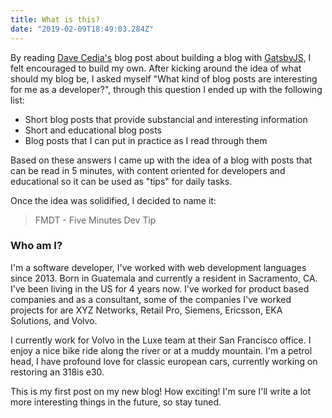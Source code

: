 ```yaml
---
title: What is this?
date: "2019-02-09T18:49:03.284Z"
---
```


By reading [Dave Cedia's](https://daveceddia.com/start-blog-gatsby-netlify/) blog post about
building a blog with [GatsbyJS](https://www.gatsbyjs.org/), I felt encouraged to build my own.
After kicking around the idea of what should my blog be, I asked myself
"What kind of blog posts are interesting for me as a developer?", 
through this question I ended up with the following list:

- Short blog posts that provide substancial and interesting information
- Short and educational blog posts
- Blog posts that I can put in practice as I read through them

Based on these answers I came up with the idea of a blog with posts
that can be read in 5 minutes, with content oriented for developers and
educational so it can be used as "tips" for daily tasks.

Once the idea was solidified, I decided to name it: 

> FMDT - Five Minutes Dev Tip

### Who am I?

I'm a software developer, I've worked with web development languages since 2013. Born
in Guatemala and currently a resident in Sacramento, CA. I've been living in the US
for 4 years now. I've worked for product based companies and as a consultant, some of
the companies I've worked projects for are XYZ Networks, Retail Pro, Siemens, Ericsson,
EKA Solutions, and Volvo. 

I currently work for Volvo in the Luxe team at their San Francisco office. I enjoy a nice 
bike ride along the river or at a muddy mountain. I'm a petrol head, I have profound love
for classic european cars, currently working on restoring an 318is e30.


This is my first post on my new blog! How exciting!
I'm sure I'll write a lot more interesting things in the future, so stay tuned.
